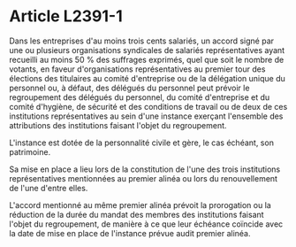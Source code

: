 # Article L2391-1

Dans les entreprises d'au moins trois cents salariés, un accord signé par une ou plusieurs organisations syndicales de salariés représentatives ayant recueilli au moins 50 % des suffrages exprimés, quel que soit le nombre de votants, en faveur d'organisations représentatives au premier tour des élections des titulaires au comité d'entreprise ou de la délégation unique du personnel ou, à défaut, des délégués du personnel peut prévoir le regroupement des délégués du personnel, du comité d'entreprise et du comité d'hygiène, de sécurité et des conditions de travail ou de deux de ces institutions représentatives au sein d'une instance exerçant l'ensemble des attributions des institutions faisant l'objet du regroupement. 

L'instance est dotée de la personnalité civile et gère, le cas échéant, son patrimoine. 

Sa mise en place a lieu lors de la constitution de l'une des trois institutions représentatives mentionnées au premier alinéa ou lors du renouvellement de l'une d'entre elles. 

L'accord mentionné au même premier alinéa prévoit la prorogation ou la réduction de la durée du mandat des membres des institutions faisant l'objet du regroupement, de manière à ce que leur échéance coïncide avec la date de mise en place de l'instance prévue audit premier alinéa.